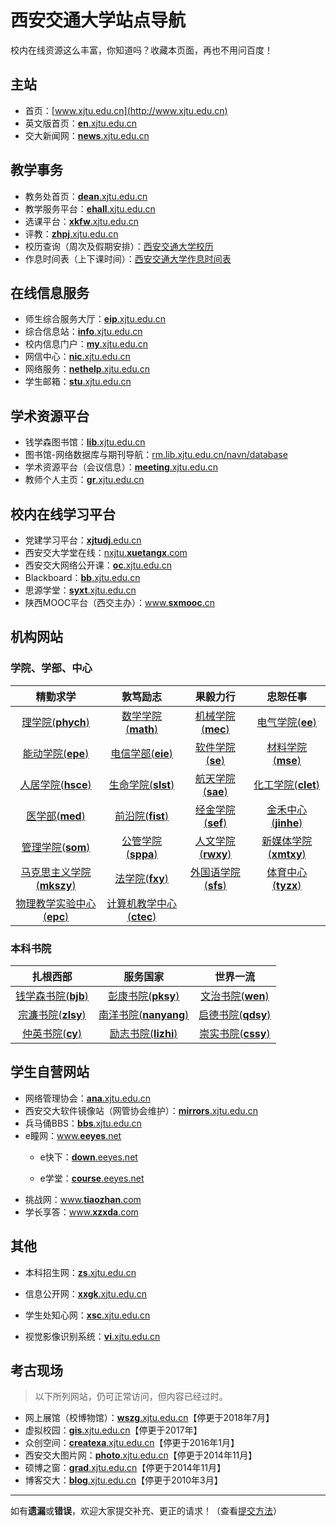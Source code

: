 # 西安交通大学站点导航

校内在线资源这么丰富，你知道吗？收藏本页面，再也不用问百度！

## 主站


- 首页：[www.xjtu.edu.cn](http://www.xjtu.edu.cn)
- 英文版首页：[**en**.xjtu.edu.cn](http://en.xjtu.edu.cn)
- 交大新闻网：[**news**.xjtu.edu.cn](http://news.xjtu.edu.cn)

## 教学事务

- 教务处首页：[**dean**.xjtu.edu.cn](http://dean.xjtu.edu.cn)
- 教学服务平台：[**ehall**.xjtu.edu.cn](http://ehall.xjtu.edu.cn)
- 选课平台：[**xkfw**.xjtu.edu.cn](http://xkfw.xjtu.edu.cn)
- 评教：[**zhpj**.xjtu.edu.cn](http://zhpj.xjtu.edu.cn)
- 校历查询（周次及假期安排）：[西安交通大学校历](http://dean.xjtu.edu.cn/xxfw/xl.htm)
- 作息时间表（上下课时间）：[西安交通大学作息时间表](http://dean.xjtu.edu.cn/xxfw/zxsj.htm)

## 在线信息服务

- 师生综合服务大厅：[**eip**.xjtu.edu.cn](https://eip.xjtu.edu.cn)
- 综合信息站：[**info**.xjtu.edu.cn](http://info.xjtu.edu.cn)
- 校内信息门户：[**my**.xjtu.edu.cn](http://my.xjtu.edu.cn)
- 网信中心：[**nic**.xjtu.edu.cn](http://nic.xjtu.edu.cn)
- 网络服务：[**nethelp**.xjtu.edu.cn](http://nethelp.xjtu.edu.cn)
- 学生邮箱：[**stu**.xjtu.edu.cn](http://stu.xjtu.edu.cn)

## 学术资源平台

- 钱学森图书馆：[**lib**.xjtu.edu.cn](https://lib.xjtu.edu.cn)
- 图书馆-网络数据库与期刊导航：[rm.lib.xjtu.edu.cn/navn/database](http://rm.lib.xjtu.edu.cn/navn/database)
- 学术资源平台（会议信息）：[**meeting**.xjtu.edu.cn](http://meeting.xjtu.edu.cn)
- 教师个人主页：[**gr**.xjtu.edu.cn](http://gr.xjtu.edu.cn)

## 校内在线学习平台

- 党建学习平台：[**xjtudj**.edu.cn](http://xjtudj.edu.cn)
- 西安交大学堂在线：[nxjtu.**xuetangx**.com](http://nxjtu.xuetangx.com)
- 西安交大网络公开课：[**oc**.xjtu.edu.cn](http://oc.xjtu.edu.cn)
- Blackboard：[**bb**.xjtu.edu.cn](http://bb.xjtu.edu.cn)
- 思源学堂：[**syxt**.xjtu.edu.cn](http://syxt.xjtu.edu.cn)
- 陕西MOOC平台（西交主办）：[www.**sxmooc**.cn](http://www.sxmooc.cn)

## 机构网站

### 学院、学部、中心

精勤求学|敦笃励志|果毅力行|忠恕任事
:-:|:-:|:-:|:-:
[理学院(**phych**)](http://phych.xjtu.edu.cn/)|[数学学院(**math**)](http://math.xjtu.edu.cn/)|[机械学院(**mec**)](http://mec.xjtu.edu.cn/)|[电气学院(**ee**)](http://ee.xjtu.edu.cn/)
[能动学院(**epe**)](http://epe.xjtu.edu.cn/)|[电信学部(**eie**)](http://eie.xjtu.edu.cn/)|[软件学院(**se**)](http://se.xjtu.edu.cn)|[材料学院(**mse**)](http://mse.xjtu.edu.cn/)
[人居学院(**hsce**)](http://hsce.xjtu.edu.cn/)|[生命学院(**slst**)](http://slst.xjtu.edu.cn/)|[航天学院(**sae**)](http://sae.xjtu.edu.cn/)|[化工学院(**clet**)](http://clet.xjtu.edu.cn/)
[医学部(**med**)](http://www.med.xjtu.edu.cn/)|[前沿院(**fist**)](http://fist.xjtu.edu.cn/)|[经金学院(**sef**)](http://sef.xjtu.edu.cn/)|[金禾中心(**jinhe**)](http://jinhe.xjtu.edu.cn/)
[管理学院(**som**)](http://som.xjtu.edu.cn/)|[公管学院(**sppa**)](http://sppa.xjtu.edu.cn/)|[人文学院(**rwxy**)](http://rwxy.xjtu.edu.cn/)|[新媒体学院(**xmtxy**)](http://xmtxy.xjtu.edu.cn/)
[马克思主义学院(**mkszy**)](http://mkszy.xjtu.edu.cn/)|[法学院(**fxy**)](http://fxy.xjtu.edu.cn/)|[外国语学院(**sfs**)](http://sfs.xjtu.edu.cn/)|[体育中心(**tyzx**)](http://tyzx.xjtu.edu.cn/)
[物理教学实验中心(**epc**)](http://epc.xjtu.edu.cn)|[计算机教学中心(**ctec**)](http://ctec.xjtu.edu.cn)||

### 本科书院

扎根西部|服务国家|世界一流
:-:|:-:|:-:|
[钱学森书院(**bjb**)](http://bjb.xjtu.edu.cn/)|[彭康书院(**pksy**)](http://pksy.xjtu.edu.cn/)|[文治书院(**wen**)](http://wen.xjtu.edu.cn/)
[宗濂书院(**zlsy**)](http://zlsy.xjtu.edu.cn/)|[南洋书院(**nanyang**)](http://nanyang.xjtu.edu.cn/)|[启德书院(**qdsy**)](http://qdsy.xjtu.edu.cn/)
[仲英书院(**cy**)](http://cy.xjtu.edu.cn/)|[励志书院(**lizhi**)](http://lizhi.xjtu.edu.cn/)|[崇实书院(**cssy**)](http://cssy.xjtu.edu.cn/)


## 学生自营网站

- 网络管理协会：[**ana**.xjtu.edu.cn](https://ana.xjtu.edu.cn)
- 西安交大软件镜像站（网管协会维护）：[**mirrors**.xjtu.edu.cn](https://mirrors.xjtu.edu.cn/)
- 兵马俑BBS：[**bbs**.xjtu.edu.cn](http://bbs.xjtu.edu.cn)
- e瞳网：[www.**eeyes**.net](https://www.eeyes.net)
  - e快下：[**down**.eeyes.net](https://down.eeyes.net)

    [^Download]: 这个网站中收录了你可能会用到的所有软件，某些软件还是学生版本。亲测校园网使用本链接下载网速可达 10 M/s。i此网站由e瞳维护，持续更新

  - e学堂：[**course**.eeyes.net](https://course.eeyes.net)
- 挑战网：[www.**tiaozhan**.com](https://www.tiaozhan.com)
- 学长享答：[www.**xzxda**.com](http://www.xzxda.com)

## 其他

- 本科招生网：[**zs**.xjtu.edu.cn](http://zs.xjtu.edu.cn)

- 信息公开网：[**xxgk**.xjtu.edu.cn](http://xxgk.xjtu.edu.cn)

- 学生处知心网：[**xsc**.xjtu.edu.cn](http://xsc.xjtu.edu.cn)

- 视觉影像识别系统：[**vi**.xjtu.edu.cn](http://vi.xjtu.edu.cn)

  [^PPT]: 想要交大校徽、校训、官方信纸、PPT可以从这里下载哦


## 考古现场
> 以下所列网站，仍可正常访问，但内容已经过时。

- 网上展馆（校博物馆）：[**wszg**.xjtu.edu.cn](http://wszg.xjtu.edu.cn)【停更于2018年7月】
- 虚拟校园：[**gis**.xjtu.edu.cn](http://gis.xjtu.edu.cn)【停更于2017年】
- 众创空间：[**createxa**.xjtu.edu.cn](http://createxa.xjtu.edu.cn)【停更于2016年1月】
- 西安交大图片网：[**photo**.xjtu.edu.cn](http://photo.xjtu.edu.cn)【停更于2014年11月】
- 硕博之窗：[**grad**.xjtu.edu.cn](http://grad.xjtu.edu.cn)【停更于2014年11月】
- 博客交大：[**blog**.xjtu.edu.cn](http://blog.xjtu.edu.cn)【停更于2010年3月】

---

如有**遗漏**或**错误**，欢迎大家提交补充、更正的请求！（查看[提交方法](/others/contribution)）
